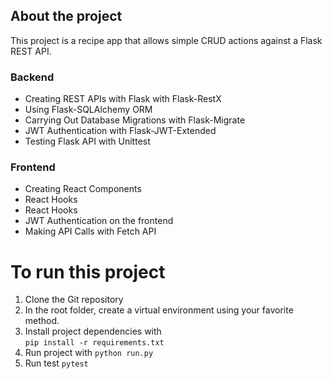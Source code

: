 ## About the project
This project is a recipe app that allows simple CRUD actions against a Flask REST API.


### Backend
- Creating REST APIs with Flask with Flask-RestX
- Using Flask-SQLAlchemy ORM
- Carrying Out Database Migrations with Flask-Migrate
- JWT Authentication with Flask-JWT-Extended
- Testing Flask API with Unittest

### Frontend
- Creating React Components
- React Hooks
- React Hooks
- JWT Authentication on the frontend
- Making API Calls with Fetch API



# To run this project
1. Clone the Git repository
2. In the root folder, create a virtual environment using your favorite method.
3. Install project dependencies with  
``
pip install -r requirements.txt
``
4. Run project with 
``
python run.py
``
5. Run test
``
pytest
``

